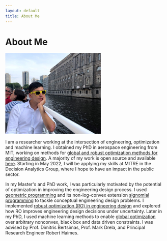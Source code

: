 ```yaml
---
layout: default
title: About Me
---
```


# About Me 

<img src="data/me-cropped.jpg" width="300">

I am a researcher working at the intersection of engineering, optimization and machine learning. I obtained my PhD in aerospace engineering from MIT, working on 
methods for [global and robust optimization methods for engineering design]({{site.url}}/data/ozturk-bozturk-PhD-AeroAstro-2022-thesis.pdf). A majority of my work is open source and available [here]({{site.url}}/research). 
Starting in May 2022, I will be applying my skills at MITRE in the Decision Analytics Group, where I hope to have an impact in the public sector. 

In my Master's and PhD work, I was particularly motivated by the potential of optimization
in improving the engineering design process. 
I used [geometric programming](https://gpkit.readthedocs.io/en/latest/gp101.html)
and its non-log-convex extension [signomial programming](https://gpkit.readthedocs.io/en/latest/signomialprogramming.html) to tackle
conceptual engineering design problems. I implemented [robust optimization (RO) in engineering design](https://robust.readthedocs.io/en/latest/) 
and explored how RO improves engineering design decisions under uncertainty. 
Later in my PhD, I used machine learning methods to enable [global optimization](https://github.com/1ozturkbe/OCTHaGOn.jl) over arbitrary nonconvex, black box and data driven constraints. I was advised by Prof. Dimitris Bertsimas, Prof. Mark Drela, and Principal Research Engineer Robert Haimes. 